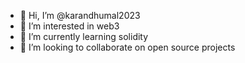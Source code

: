 - 👋 Hi, I’m @karandhumal2023
- 👀 I’m interested in web3
- 🌱 I’m currently learning solidity
- 💞️ I’m looking to collaborate on open source projects
